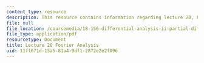 ```yaml
---
content_type: resource
description: This resource contains information regarding lecture 20, Fourier analysis.
file: null
file_location: /coursemedia/18-156-differential-analysis-ii-partial-differential-equations-and-fourier-analysis-spring-2016/11ff671d15a581a49df12872e2e2f096_MIT18_156S16_lec20.pdf
file_type: application/pdf
resourcetype: Document
title: Lecture 20 Fourier Analysis
uid: 11ff671d-15a5-81a4-9df1-2872e2e2f096
---
```

